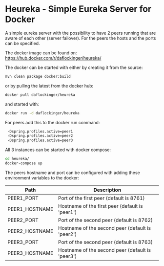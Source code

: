 # Heureka - Simple Eureka Server for Docker

A simple eureka server with the possibility to have 2 peers running 
that are aware of each other (server failover). For the peers the hosts and
the ports can be specified. 

The docker image can be found on: https://hub.docker.com/r/daflockinger/heureka/

The docker can be started with either by creating it from the source: 
```sh
mvn clean package docker:build 
```
or by pulling the latest from the docker hub:
```sh
docker pull daflockinger/heureka
```
and started with: 
```sh
docker run -d daflockinger/heureka
```

For peers add this to the docker run command: 
```sh
 -Dspring.profiles.active=peer1
 -Dspring.profiles.active=peer2
 -Dspring.profiles.active=peer3
```

All 3 instances can be started with docker compose:
```sh
cd heureka/
docker-compose up
```

The peers hostname and port can be configured with adding these environment variables to the docker:

| Path             | Description  |
|------------------|--------------|
| PEER1_PORT | Port of the first peer (default is 8761) |
| PEER1_HOSTNAME | Hostname of the first peer (default is 'peer1') |
| PEER2_PORT | Port of the second peer (default is 8762) |
| PEER2_HOSTNAME | Hostname of the second peer (default is 'peer2') |
| PEER3_PORT | Port of the second peer (default is 8763) |
| PEER3_HOSTNAME | Hostname of the second peer (default is 'peer3') |
